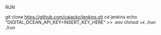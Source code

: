 RUN

git clone https://github.com/cajacko/jenkins.git
cd jenkins
echo "DIGITAL_OCEAN_API_KEY=INSERT_KEY_HERE" >> .env
chmod +x ./run
./run
